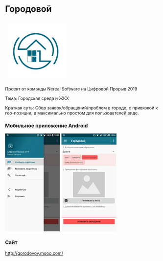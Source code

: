 # Городовой

<img src="/logo.png" width="200" height="200" />

Проект от команды Nereal Software на Цифровой Прорыв 2019

Тема: Городская среда и ЖКХ

Краткая суть: Сбор заявок/обращений/проблем в городе, с привязкой к гео-позиции, в максимально простом для пользователей виде.  

### Мобильное приложение Android

<img src="/device-2019-07-14-150630.png" width="180" height="320" /> <img src="/device-2019-07-14-150702.png" width="180" height="320" />

### Сайт

http://gorodovoy.mooo.com/
